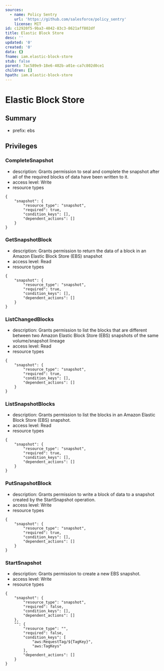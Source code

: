 ```yaml
---
sources:
  - name: Policy Sentry
    url: 'https://github.com/salesforce/policy_sentry'
    license: MIT
id: c12920f5-9ba3-4042-83c3-8621aff802df
title: Elastic Block Store
desc: ''
updated: '0'
created: '0'
data: {}
fname: iam.elastic-block-store
stub: false
parent: 7ac589e9-18e6-402b-a01e-ca7c802d0ce1
children: []
hpath: iam.elastic-block-store
---
```

# Elastic Block Store

## Summary

- prefix: ebs

## Privileges

### CompleteSnapshot

- description: Grants permission to seal and complete the snapshot after all of the required blocks of data have been written to it.
- access level: Write
- resource types

```
{
    "snapshot": {
        "resource_type": "snapshot",
        "required": true,
        "condition_keys": [],
        "dependent_actions": []
    }
}
```

### GetSnapshotBlock

- description: Grants permission to return the data of a block in an Amazon Elastic Block Store (EBS) snapshot
- access level: Read
- resource types

```
{
    "snapshot": {
        "resource_type": "snapshot",
        "required": true,
        "condition_keys": [],
        "dependent_actions": []
    }
}
```

### ListChangedBlocks

- description: Grants permission to list the blocks that are different between two Amazon Elastic Block Store (EBS) snapshots of the same volume/snapshot lineage
- access level: Read
- resource types

```
{
    "snapshot": {
        "resource_type": "snapshot",
        "required": true,
        "condition_keys": [],
        "dependent_actions": []
    }
}
```

### ListSnapshotBlocks

- description: Grants permission to list the blocks in an Amazon Elastic Block Store (EBS) snapshot.
- access level: Read
- resource types

```
{
    "snapshot": {
        "resource_type": "snapshot",
        "required": true,
        "condition_keys": [],
        "dependent_actions": []
    }
}
```

### PutSnapshotBlock

- description: Grants permission to write a block of data to a snapshot created by the StartSnapshot operation.
- access level: Write
- resource types

```
{
    "snapshot": {
        "resource_type": "snapshot",
        "required": true,
        "condition_keys": [],
        "dependent_actions": []
    }
}
```

### StartSnapshot

- description: Grants permission to create a new EBS snapshot.
- access level: Write
- resource types

```
{
    "snapshot": {
        "resource_type": "snapshot",
        "required": false,
        "condition_keys": [],
        "dependent_actions": []
    },
    "": {
        "resource_type": "",
        "required": false,
        "condition_keys": [
            "aws:RequestTag/${TagKey}",
            "aws:TagKeys"
        ],
        "dependent_actions": []
    }
}
```
